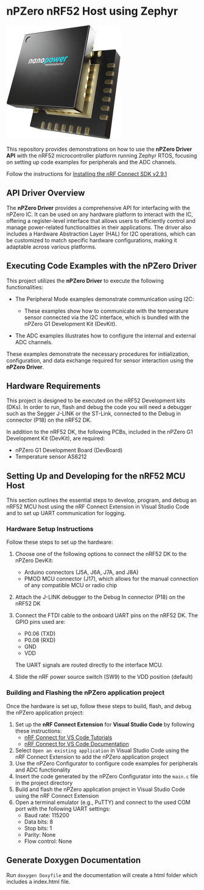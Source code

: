 # nPZero nRF52 Host using Zephyr
![](/Documentation/nP0.png "nP0 nRF52")<br>

This repository provides demonstrations on how to use the **nPZero Driver API** with the nRF52 microcontroller platform running Zephyr RTOS, focusing on setting up code examples for peripherals and the ADC channels.

Follow the instructions for [Installing the nRF Connect SDK v2.9.1](https://developer.nordicsemi.com/nRF_Connect_SDK/doc/latest/nrf/installation/install_ncs.html)

## API Driver Overview
The **nPZero Driver** provides a comprehensive API for interfacing with the nPZero IC. It can be used on any hardware platform to interact with the IC, offering a register-level interface that allows users to efficiently control and manage power-related functionalities in their applications.
The driver also includes a Hardware Abstraction Layer (HAL) for I2C operations, which can be customized to match specific hardware configurations, making it adaptable across various platforms.

## Executing Code Examples with the nPZero Driver
This project utilizes the **nPZero Driver** to execute the following functionalities:

- The Peripheral Mode examples demonstrate communication using I2C:
    - These examples show how to communicate with the temperature sensor connected via the I2C interface, which is bundled with the
      nPZero G1 Development Kit (DevKit).

- The ADC examples illustrates how to configure the internal and external ADC channels.

These examples demonstrate the necessary procedures for initialization, configuration, and data exchange required for sensor interaction using the **nPZero Driver**.

## Hardware Requirements
This project is designed to be executed on the nRF52 Development kits (DKs). In order to run, flash and debug the code you will need a debugger such as the Segger J-LINK or the ST-Link, connected to the Debug in connector (P18) on the nRF52 DK.

In addition to the nRF52 DK, the following PCBs, included in the nPZero G1 Development Kit (DevKit), are required:
- nPZero G1 Development Board (DevBoard)
- Temperature sensor AS6212

## Setting Up and Developing for the nRF52 MCU Host
This section outlines the essential steps to develop, program, and debug an nRF52 MCU host using the nRF Connect Extension in Visual Studio Code and to set up UART
communication for logging.

### Hardware Setup Instructions
Follow these steps to set up the hardware:

1. Choose one of the following options to connect the nRF52 DK to the nPZero DevKit:
    - Arduino connectors (J5A, J6A, J7A, and J8A)
    - PMOD MCU connector (J17), which allows for the manual connection of any compatible MCU or radio chip
2. Attach the J-LINK debugger to the Debug In connector (P18) on the nRF52 DK
3. Connect the FTDI cable to the onboard UART pins on the nRF52 DK. The GPIO pins used are:
    - P0.06 (TXD)
    - P0.08 (RXD)
    - GND
    - VDD

   The UART signals are routed directly to the interface MCU.

4. Slide the nRF power source switch (SW9) to the VDD position (default)

### Building and Flashing the nPZero application project
Once the hardware is set up, follow these steps to build, flash, and debug the nPZero application project:

1. Set up the **nRF Connect Extension** for **Visual Studio Code** by following these instructions:
    - [nRF Connect for VS Code Tutorials](https://www.nordicsemi.com/Products/Development-tools/nRF-Connect-for-VS-Code/Tutorials)
    - [nRF Connect for VS Code Documentation](https://docs.nordicsemi.com/bundle/nrf-connect-vscode/page/index.html)
2. Select `Open an existing application` in Visual Studio Code using the nRF Connect Extension to add the nPZero application project
3. Use the nPZero Configurator to configure code examples for peripherals and ADC functionality
4. Insert the code generated by the nPZero Configurator into the `main.c` file in the project directory
5. Build and flash the nPZero application project in Visual Studio Code using the nRF Connect Extension
6. Open a terminal emulator (e.g., PuTTY) and connect to the used COM port with the following UART settings:
    - Baud rate: 115200
    - Data bits: 8
    - Stop bits: 1
    - Parity: None
    - Flow control: None

## Generate Doxygen Documentation
Run ``doxygen Doxyfile`` and the documentation will create a html folder which includes a index.html file.
